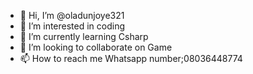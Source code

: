 - 👋 Hi, I’m @oladunjoye321
- 👀 I’m interested in coding
- 🌱 I’m currently learning Csharp
- 💞️ I’m looking to collaborate on Game
- 📫 How to reach me Whatsapp number;08036448774

<!---
oladunjoye321/oladunjoye321 is a ✨ special ✨ repository because its `README.md` (this file) appears on your GitHub profile.
You can click the Preview link to take a look at your changes.
--->



